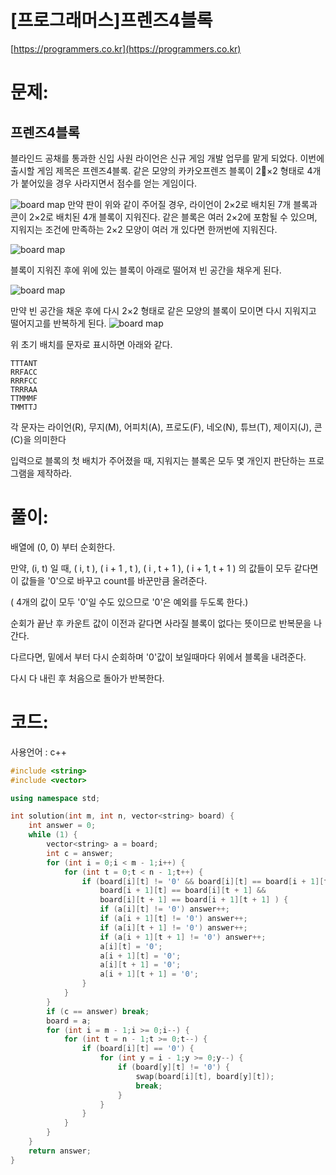 # [프로그래머스]프렌즈4블록

[https://programmers.co.kr](https://programmers.co.kr)

# 문제:

## 프렌즈4블록



블라인드 공채를 통과한 신입 사원 라이언은 신규 게임 개발 업무를 맡게 되었다. 이번에 출시할 게임 제목은 프렌즈4블록.
 같은 모양의 카카오프렌즈 블록이 2×2 형태로 4개가 붙어있을 경우 사라지면서 점수를 얻는 게임이다.



![board map](http://t1.kakaocdn.net/welcome2018/pang1.png)
 만약 판이 위와 같이 주어질 경우, 라이언이 2×2로 배치된 7개 블록과 콘이 2×2로 배치된 4개 블록이 지워진다. 같은 블록은 여러 2×2에 포함될 수 있으며, 지워지는 조건에 만족하는 2×2 모양이 여러 개 있다면 한꺼번에 지워진다.



![board map](http://t1.kakaocdn.net/welcome2018/pang2.png)



블록이 지워진 후에 위에 있는 블록이 아래로 떨어져 빈 공간을 채우게 된다.



![board map](http://t1.kakaocdn.net/welcome2018/pang3.png)



만약 빈 공간을 채운 후에 다시 2×2 형태로 같은 모양의 블록이 모이면 다시 지워지고 떨어지고를 반복하게 된다.
 ![board map](http://t1.kakaocdn.net/welcome2018/pang4.png)



위 초기 배치를 문자로 표시하면 아래와 같다.



```
TTTANT
RRFACC
RRRFCC
TRRRAA
TTMMMF
TMMTTJ
```



각 문자는 라이언(R), 무지(M), 어피치(A), 프로도(F), 네오(N), 튜브(T), 제이지(J), 콘(C)을 의미한다



입력으로 블록의 첫 배치가 주어졌을 때, 지워지는 블록은 모두 몇 개인지 판단하는 프로그램을 제작하라.



# 풀이:

배열에 (0, 0) 부터 순회한다.

만약, (i, t) 일 때, ( i, t ), ( i + 1 , t ), ( i , t + 1 ), ( i + 1, t + 1 ) 의 값들이 모두 같다면 이 값들을 '0'으로 바꾸고 count를 바꾼만큼 올려준다.  

( 4개의 값이 모두 '0'일 수도 있으므로 '0'은 예외를 두도록 한다.)

순회가 끝난 후 카운트 값이 이전과 같다면 사라질 블록이 없다는 뜻이므로 반복문을 나간다.

다르다면, 밑에서 부터 다시 순회하며 '0'값이 보일때마다 위에서 블록을 내려준다.

다시 다 내린 후 처음으로 돌아가 반복한다.



# **코드:**
사용언어 : c++
```c++
#include <string>
#include <vector>

using namespace std;

int solution(int m, int n, vector<string> board) {
    int answer = 0;
	while (1) {
		vector<string> a = board;
		int c = answer;
		for (int i = 0;i < m - 1;i++) {
			for (int t = 0;t < n - 1;t++) {
				if (board[i][t] != '0' && board[i][t] == board[i + 1][t] && 
					board[i + 1][t] == board[i][t + 1] && 
					board[i][t + 1] == board[i + 1][t + 1] ) {
					if (a[i][t] != '0') answer++;
					if (a[i + 1][t] != '0')	answer++;
					if (a[i][t + 1] != '0')	answer++;
					if (a[i + 1][t + 1] != '0')	answer++;
					a[i][t] = '0';
					a[i + 1][t] = '0';
					a[i][t + 1] = '0';
					a[i + 1][t + 1] = '0';
				}
			}
		}
		if (c == answer) break;
		board = a;
		for (int i = m - 1;i >= 0;i--) {
			for (int t = n - 1;t >= 0;t--) {
				if (board[i][t] == '0') {
					for (int y = i - 1;y >= 0;y--) {
						if (board[y][t] != '0') {
							swap(board[i][t], board[y][t]);
							break;
						}
					}
				}
			}
		}
	}
    return answer;
}
```

